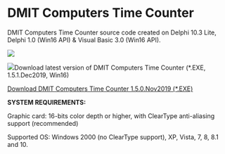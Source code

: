 # DMIT Computers Time Counter
DMIT Computers Time Counter source code created on Delphi 10.3 Lite, Delphi 1.0 (Win16 API) & Visual Basic 3.0 (Win16 API).<p>
<p><img src="https://raw.githubusercontent.com/dmitryevdev/yearprogress/master/view_dmc-yearprogress.png"></img>
 <p><img src="https://raw.githubusercontent.com/dmitryevdev/yearprogress/master/view_dmitcomp_timecounter.png</img></p>
<a href="https://github.com/dmitryevdev/timecounter/releases/tag/1.5.1.Dec2019.Win16">Download latest version of DMIT Computers Time Counter (*.EXE, 1.5.1.Dec2019, Win16)</a><p>
<a href="https://github.com/dmitryevdev/yearprogress/releases/tag/1.5.0.Nov2019">Download DMIT Computers Time Counter 1.5.0.Nov2019 (*.EXE)</a><p><b>SYSTEM REQUIREMENTS:</b><p>Graphic card: 16-bits color depth or higher, with ClearType anti-aliasing support (recommended)<p>Supported OS: Windows 2000 (no ClearType support), XP, Vista, 7, 8, 8.1 and 10.
